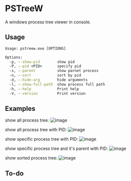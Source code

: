 # PSTreeW

A windows process tree viewer in console.

## Usage

```cmd
Usage: pstreew.exe [OPTIONS]

Options:
  -p, --show-pid        show pid
  -P, --pid <PID>       specify pid
  -s, --parent          show parnet process
  -n, --sort            sort by pid
  -d, --hide-arg        hide arguments
  -l, --show-full-path  show process full path
  -h, --help            Print help
  -V, --version         Print version
```

## Examples

show all process tree:
![image](https://github.com/WesleyCh3n/pstreew/assets/30611421/037733fb-93aa-4916-b8af-01963f2c7b31)

show all process tree with PID:
![image](https://github.com/WesleyCh3n/pstreew/assets/30611421/4dcb95ee-2591-47e5-a3d3-ab3f55fbd05f)

show specific process tree with PID:
![image](https://github.com/WesleyCh3n/pstreew/assets/30611421/2aa4c909-ed9b-4709-901a-bb1ced35f3b3)

show specific process tree and it's parent with PID:
![image](https://github.com/WesleyCh3n/pstreew/assets/30611421/4ebbfa1c-ab4b-4c74-b4b6-b704b10df1b5)

show sorted process tree:
![image](https://github.com/WesleyCh3n/pstreew/assets/30611421/f809fa78-9d11-428e-a0dd-4c7d1b541f6d)

## To-do
